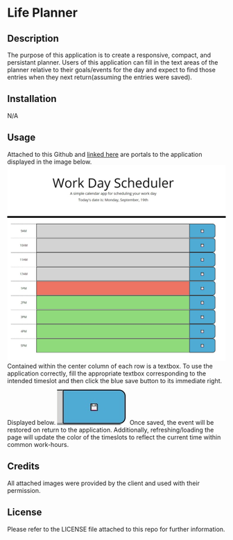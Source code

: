 # Life Planner

## Description

The purpose of this application is to create a responsive, compact, and persistant planner. Users of this application can fill in the text areas of the planner relative to their goals/events for the day and expect to find those entries when they next return(assuming the entries were saved).

## Installation

N/A

## Usage

Attached to this Github and [linked here](https://aesthetic-justice.github.io/Life-Planner/) are portals to the application displayed in the image below.
![alt text](./Develop/Base-Timed.jpg "example image")
Contained within the center column of each row is a textbox. To use the application correctly, fill the appropriate textbox corresponding to the intended timeslot and then click the blue save button to its immediate right. Displayed below.
![alt text](./Develop/Base-SaveButton.jpg "save button")
Once saved, the event will be restored on return to the application.
Additionally, refreshing/loading the page will update the color of the timeslots to reflect the current time within common work-hours.

## Credits

All attached images were provided by the client and used with their permission.

## License

Please refer to the LICENSE file attached to this repo for further information.